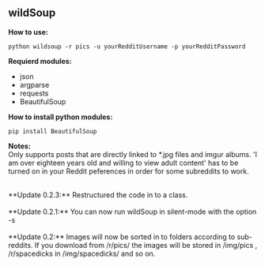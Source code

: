 ## wildSoup
**How to use:**

```
python wildsoup -r pics -u yourRedditUsername -p yourRedditPassword
```



**Requierd modules:**
* json
* argparse
* requests
* BeautifulSoup

**How to install python modules:**
```
pip install BeautifulSoup
```



**Notes:**<br>Only supports posts that are directly linked to *.jpg files and imgur albums.
'I am over eighteen years old and willing to view adult content' has to be turned on in your Reddit peferences in order for some subreddits to work.

<br>
**Update 0.2.3:**
Restructured the code in to a class.
<br>
<br>
**Update 0.2.1:**
You can now run wildSoup in silent-mode with the option -s
<br>
<br>
**Update 0.2:**
Images will now be sorted in to folders according to sub-reddits. If you download from /r/pics/ the images will be stored in /img/pics , /r/spacedicks in /img/spacedicks/ and so on.
